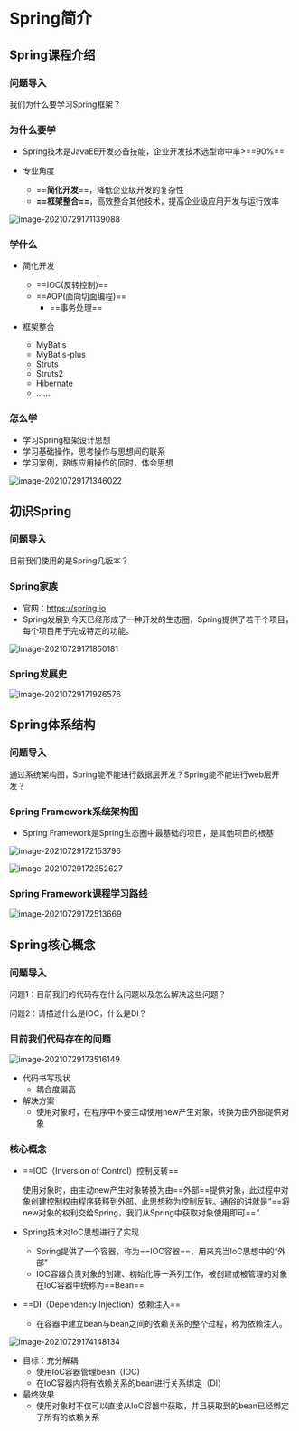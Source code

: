 # Spring简介

## Spring课程介绍

### 问题导入

我们为什么要学习Spring框架？

### 为什么要学

- Spring技术是JavaEE开发必备技能，企业开发技术选型命中率>==90%==

- 专业角度
  - ==**简化开发**==，降低企业级开发的复杂性
  - **==框架整合==**，高效整合其他技术，提高企业级应用开发与运行效率

![image-20210729171139088](https://lsky-pro.smartideahub.site:2083/qls/image-20210729171139088.png)

### 学什么

- 简化开发
  - ==IOC(反转控制)==
  - ==AOP(面向切面编程)==
    - ==事务处理==

- 框架整合
  - MyBatis
  - MyBatis-plus
  - Struts
  - Struts2
  - Hibernate
  - ……

### 怎么学

- 学习Spring框架设计思想
- 学习基础操作，思考操作与思想间的联系
- 学习案例，熟练应用操作的同时，体会思想

![image-20210729171346022](https://lsky-pro.smartideahub.site:2083/qls/image-20210729171346022.png)

## 初识Spring

### 问题导入

目前我们使用的是Spring几版本？

### Spring家族

- 官网：<https://spring.io>
- Spring发展到今天已经形成了一种开发的生态圈，Spring提供了若干个项目，每个项目用于完成特定的功能。

![image-20210729171850181](https://lsky-pro.smartideahub.site:2083/qls/image-20210729171850181.png)

### Spring发展史

![image-20210729171926576](https://lsky-pro.smartideahub.site:2083/qls/image-20210729171926576.png)

## Spring体系结构

### 问题导入

通过系统架构图，Spring能不能进行数据层开发？Spring能不能进行web层开发？

### Spring Framework系统架构图

- Spring Framework是Spring生态圈中最基础的项目，是其他项目的根基

![image-20210729172153796](https://lsky-pro.smartideahub.site:2083/qls/image-20210729172153796.png)

![image-20210729172352627](https://lsky-pro.smartideahub.site:2083/qls/image-20210729172352627.png)

### Spring Framework课程学习路线

![image-20210729172513669](https://lsky-pro.smartideahub.site:2083/qls/image-20210729172513669.png)

## Spring核心概念

### 问题导入

问题1：目前我们的代码存在什么问题以及怎么解决这些问题？

问题2：请描述什么是IOC，什么是DI？

### 目前我们代码存在的问题

![image-20210729173516149](https://lsky-pro.smartideahub.site:2083/qls/image-20210729173516149.png)

- 代码书写现状
  - 耦合度偏高
- 解决方案
  - 使用对象时，在程序中不要主动使用new产生对象，转换为由外部提供对象

### 核心概念

- ==IOC（Inversion of Control）控制反转==

  使用对象时，由主动new产生对象转换为由==外部==提供对象，此过程中对象创建控制权由程序转移到外部，此思想称为控制反转。通俗的讲就是“==将new对象的权利交给Spring，我们从Spring中获取对象使用即可==”

- Spring技术对IoC思想进行了实现

  - Spring提供了一个容器，称为==IOC容器==，用来充当IoC思想中的“外部”
  - IOC容器负责对象的创建、初始化等一系列工作，被创建或被管理的对象在IoC容器中统称为==Bean==

- ==DI（Dependency Injection）依赖注入==
  
  - 在容器中建立bean与bean之间的依赖关系的整个过程，称为依赖注入。

![image-20210729174148134](https://lsky-pro.smartideahub.site:2083/qls/image-20210729174148134.png)

- 目标：充分解耦
  - 使用IoC容器管理bean（IOC)
  - 在IoC容器内将有依赖关系的bean进行关系绑定（DI）
- 最终效果
  - 使用对象时不仅可以直接从IoC容器中获取，并且获取到的bean已经绑定了所有的依赖关系
